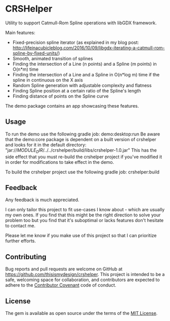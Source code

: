# CRSHelper

Utility to support Catmull-Rom Spline operations with libGDX framework.

Main features:
- Fixed-precision spline iterator (as explained in my blog post: http://lifeinacubicleblog.com/2016/10/09/libgdx-iterating-a-catmull-rom-spline-by-fixed-units/)
- Smooth, animated transition of splines
- Finding the intersection of a Line (n points) and a Spline (m points) in O(n*m) time
- Finding the intersection of a Line and a Spline in O(n*log m) time if the spline in continuous on the X axis
- Random Spline generation with adjustable complexity and flatness
- Finding Spline position at a certain ratio of the Spline's length
- Finding distance of points on the Spline curve

The demo package contains an app showcasing these features.

## Usage

To run the demo use the following gradle job:
demo:desktop:run
Be aware that the demo:core package is dependent on a built version of crshelper and looks for it in the default directory: "jar://$MODULE_DIR$/../../crshelper/build/libs/crshelper-1.0.jar"
This has the side effect that you must re-build the crshelper project if you've modified it in order for modifications to take effect in the demo.

To build the crshelper project use the following gradle job:
crshelper:build

## Feedback

Any feedback is much appreciated.

I can only tailor this project to fit use-cases I know about - which are usually my own ones. If you find that this might be the right direction to solve your problem too but you find that it's suboptimal or lacks features don't hesitate to contact me.

Please let me know if you make use of this project so that I can prioritize further efforts.

## Contributing

Bug reports and pull requests are welcome on GitHub at https://github.com/thisismydesign/crshelper. This project is intended to be a safe, welcoming space for collaboration, and contributors are expected to adhere to the [Contributor Covenant](http://contributor-covenant.org) code of conduct.


## License

The gem is available as open source under the terms of the [MIT License](http://opensource.org/licenses/MIT).
